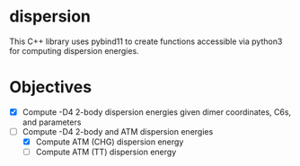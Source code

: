 # dispersion

This C++ library uses pybind11 to create functions accessible via python3 for
computing dispersion energies. 

# Objectives
- [x] Compute -D4 2-body dispersion energies given dimer coordinates, C6s, and
  parameters
- [ ] Compute -D4 2-body and ATM dispersion energies
    - [x] Compute ATM (CHG) dispersion energy
    - [ ] Compute ATM (TT) dispersion energy

